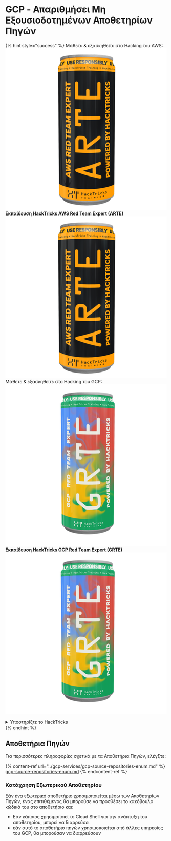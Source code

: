 # GCP - Απαριθμήσει Μη Εξουσιοδοτημένων Αποθετηρίων Πηγών

{% hint style="success" %}
Μάθετε & εξασκηθείτε στο Hacking του AWS:<img src="/.gitbook/assets/image.png" alt="" data-size="line">[**Εκπαίδευση HackTricks AWS Red Team Expert (ARTE)**](https://training.hacktricks.xyz/courses/arte)<img src="/.gitbook/assets/image.png" alt="" data-size="line">\
Μάθετε & εξασκηθείτε στο Hacking του GCP: <img src="/.gitbook/assets/image (2).png" alt="" data-size="line">[**Εκπαίδευση HackTricks GCP Red Team Expert (GRTE)**<img src="/.gitbook/assets/image (2).png" alt="" data-size="line">](https://training.hacktricks.xyz/courses/grte)

<details>

<summary>Υποστηρίξτε το HackTricks</summary>

* Ελέγξτε τα [**σχέδια συνδρομής**](https://github.com/sponsors/carlospolop)!
* **Εγγραφείτε** 💬 [**στην ομάδα Discord**](https://discord.gg/hRep4RUj7f) ή στην [**ομάδα telegram**](https://t.me/peass) ή **ακολουθήστε** μας στο **Twitter** 🐦 [**@hacktricks\_live**](https://twitter.com/hacktricks\_live)**.**
* **Μοιραστείτε κόλπα χάκερ καταθέτοντας PRs** στα αποθετήρια [**HackTricks**](https://github.com/carlospolop/hacktricks) και [**HackTricks Cloud**](https://github.com/carlospolop/hacktricks-cloud).

</details>
{% endhint %}

## Αποθετήρια Πηγών

Για περισσότερες πληροφορίες σχετικά με τα Αποθετήρια Πηγών, ελέγξτε:

{% content-ref url="../gcp-services/gcp-source-repositories-enum.md" %}
[gcp-source-repositories-enum.md](../gcp-services/gcp-source-repositories-enum.md)
{% endcontent-ref %}

### Κατάχρηση Εξωτερικού Αποθετηρίου

Εάν ένα εξωτερικό αποθετήριο χρησιμοποιείται μέσω των Αποθετηρίων Πηγών, ένας επιτιθέμενος θα μπορούσε να προσθέσει το κακόβουλο κώδικά του στο αποθετήριο και:

* Εάν κάποιος χρησιμοποιεί το Cloud Shell για την ανάπτυξη του αποθετηρίου, μπορεί να διαρρεύσει
* εάν αυτό το αποθετήριο πηγών χρησιμοποιείται από άλλες υπηρεσίες του GCP, θα μπορούσαν να διαρρεύσουν
